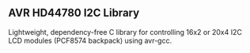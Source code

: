 ## AVR HD44780 I2C Library

Lightweight, dependency-free C library for controlling 16x2 or 20x4 I2C LCD modules (PCF8574 backpack) using avr-gcc.
